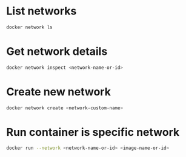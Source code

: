 # List networks

```bash
docker network ls
```

# Get network details

```bash
docker network inspect <network-name-or-id>
```

# Create new network

```bash
docker network create <network-custom-name>
```

# Run container is specific network

```bash
docker run --network <network-name-or-id> <image-name-or-id>
```